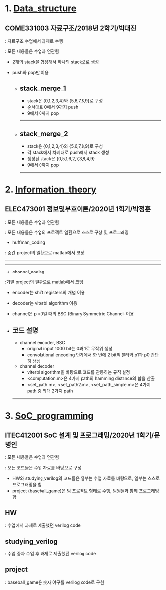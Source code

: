 # 1. [Data_structure](https://github.com/gieflij/sw_github/tree/master/Data_structure)

## COME331003 자료구조/2018년 2학기/박대진

: 자료구조 수업에서 과제로 수행

: 모든 내용들은 수업과 연관됨

- 2개의 stack을 합성해서 하나의 stack으로 생성
- push와 pop만 이용

  - stack_merge_1
    --------------------------------------
    - stack은 {0,1,2,3,4}와 {5,6,7,8,9}로 구성
    - 순서대로 0에서 9까지 push
    - 9에서 0까지 pop
    --------------------------------------
    
  - stack_merge_2
    --------------------------------------
    - stack은 {0,1,2,3,4}와 {5,6,7,8,9}로 구성
    - 각 stack에서 차례대로 push해서 stack 생성
    - 생성된 stack은 {0,5,1,6,2,7,3,8,4,9}
    - 9에서 0까지 pop
    --------------------------------------




# 2. [Information_theory](https://github.com/gieflij/sw_github/tree/master/Information_theory)

## ELEC473001 정보및부호이론/2020년 1학기/박정훈

: 모든 내용들은 수업과 연관됨

: 모든 내용들은 수업의 프로젝트 일환으로 스스로 구상 및 프로그래밍


- huffman_coding

: 중간 project의 일환으로 matlab에서 코딩

  ----------------------------------------------

  ----------------------------------------------

- channel_coding

:기말 project의 일환으로 matlab에서 코딩

  - encoder는 shift registers의 개념 이용
  - decoder는 viterbi algorithm 이용
  - channel은 p =0일 때의 BSC (Binary Symmetric Channel) 이용

  - 코드 설명
    ---------------------------------------------------------
    - channel encoder, BSC
      - original input 1000 bit는 0과 1로 무작위 생성
      - convolutional encoding 단계에서 한 번에 2 bit씩 불러와 p1과 p0 간단히 생성
    - channel decoder
      - viterbi algorithm을 바탕으로 코드를 관통하는 규칙 설정
      - <computation.m>은 4가지 path의 hamming distance의 합을 산출
      - <set_path.m>, <set_path2.m>, <set_path_simple.m>은 4가지 path 중 최대 2가지 path 
    ---------------------------------------------------------


#### 



# 3. [SoC_programming](https://github.com/gieflij/sw_github/tree/master/SoC_programming)

## ITEC412001 SoC 설계 및 프로그래밍/2020년 1학기/문병인

: 모든 내용들은 수업과 연관됨

: 모든 코드들은 수업 자료를 바탕으로 구성

- HW와 studying_verilog의 코드들은 일부는 수업 자료를 바탕으로, 일부는 스스로 프로그래밍을 함
- project (baseball_game)은 팀 프로젝트 형태로 수행, 팀원들과 함께 프로그래밍함

## HW
: 수업에서 과제로 제출했던 verilog code

## studying_verilog
: 수업 중과 수업 후 과제로 제출했던 verilog code

## project
: baseball_game은 숫자 야구를 verilog code로 구현

